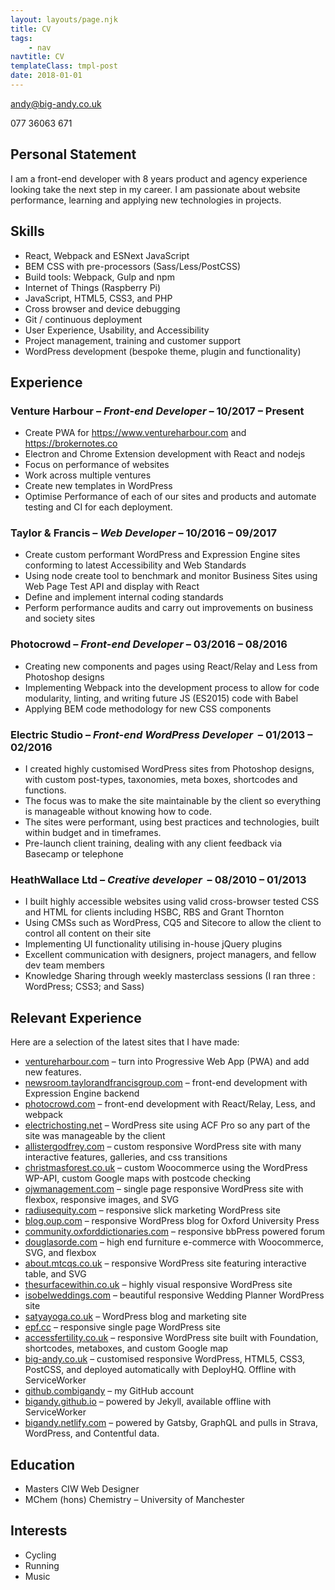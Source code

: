 ```yaml
---
layout: layouts/page.njk
title: CV
tags:
    - nav
navtitle: CV
templateClass: tmpl-post
date: 2018-01-01
---
```


<a class="email" href="mailto:andy@big-andy.co.uk">andy@big-andy.co.uk</a>

<div class="tel">077 36063 671</div>

<h2>Personal Statement</h2>
<p>I am a front-end developer with 8 years product and agency experience looking take the next step in my career. I am passionate about website performance, learning and applying new technologies in projects.</p>
<h2>Skills</h2>
<ul>
	<li>React, Webpack and ESNext JavaScript</li>
	<li>BEM CSS with pre-processors (Sass/Less/PostCSS)</li>
	<li>Build tools: Webpack, Gulp and npm</li>
	<li>Internet of Things (Raspberry Pi)</li>
	<li>JavaScript, HTML5, CSS3, and PHP</li>
	<li>Cross browser and device debugging</li>
	<li>Git / continuous deployment</li>
	<li>User Experience, Usability, and Accessibility</li>
	<li>Project management, training and customer support</li>
	<li>WordPress development (bespoke theme, plugin and functionality)</li>
</ul>
<h2>Experience</h2>
<h3>Venture Harbour – <em>Front-end Developer</em> – 10/2017 – Present</h3>
<ul>
	<li>Create PWA for <a href="https://www.ventureharbour.com">https://www.ventureharbour.com</a>&nbsp;and <a href="https://brokernotes.co">https://brokernotes.co</a>
	</li>
	<li>Electron and Chrome Extension development with React and nodejs</li>
	<li>Focus on performance of websites</li>
	<li>Work across multiple ventures</li>
	<li>Create new templates in WordPress</li>
	<li>Optimise Performance of each of our sites and products and automate testing and CI for each deployment.</li>
</ul>
<h3>Taylor &amp; Francis – <em>Web Developer</em> – 10/2016 – 09/2017</h3>
<ul>
	<li>Create custom performant WordPress and Expression Engine sites conforming to latest Accessibility and Web Standards</li>
	<li>Using node create tool to benchmark and monitor Business Sites using Web Page Test API and display with React</li>
	<li>Define and implement internal coding standards</li>
	<li>Perform performance audits and carry out improvements on business and society sites</li>
</ul>
<h3>Photocrowd – <em>Front-end Developer</em> – 03/2016 – 08/2016</h3>
<ul>
	<li>Creating new components and pages using React/Relay and Less from Photoshop designs</li>
	<li>Implementing Webpack into the development process to allow for code modularity, linting, and writing future JS (ES2015) code with Babel</li>
	<li>Applying BEM code methodology for new CSS components</li>
</ul>
<h3>Electric Studio – <em>Front-end WordPress Developer</em>&nbsp;&nbsp;– 01/2013 – 02/2016</h3>
<ul>
	<li>I created highly customised WordPress sites from Photoshop designs, with custom post-types, taxonomies, meta boxes, shortcodes and functions.</li>
	<li>The focus was to make the site maintainable by the client so everything is manageable without knowing how to code.</li>
	<li>The sites were performant, using best practices and technologies, built within budget and in timeframes.</li>
	<li>Pre-launch client training, dealing with any client feedback via Basecamp or telephone</li>
</ul>
<h3>HeathWallace Ltd – <em>Creative developer</em>&nbsp;&nbsp;– 08/2010 – 01/2013</h3>
<ul>
	<li>I built highly accessible websites using valid cross-browser tested CSS and HTML for clients including HSBC, RBS and Grant Thornton</li>
	<li>Using CMSs such as WordPress, CQ5 and Sitecore to allow the client to control all content on their site</li>
	<li>Implementing UI functionality utilising in-house jQuery plugins</li>
	<li>Excellent communication with designers, project managers, and fellow dev team members</li>
	<li>Knowledge Sharing through weekly masterclass sessions (I ran three : WordPress; CSS3; and Sass)</li>
</ul>
<h2>Relevant Experience</h2>
<p>Here are a selection of the latest sites that I have made:</p>
<ul>
	<li>
		<a href="https://www.ventureharbour.com" rel="noopener" target="_blank">ventureharbour.com</a> – turn into Progressive Web App (PWA) and add new features.
	</li>
	<li>
		<a href="http://newsroom.taylorandfrancisgroup.com/" rel="noopener" target="_blank">newsroom.taylorandfrancisgroup.com</a> – front-end development with Expression Engine backend
	</li>
	<li>
		<a href="https://www.photocrowd.com">photocrowd.com</a> – front-end development with React/Relay, Less, and webpack
	</li>
	<li>
		<a href="https://electrichosting.net">electrichosting.net</a> – WordPress site using ACF Pro so any part of the site was manageable by the client
	</li>
	<li>
		<a href="http://www.allistergodfrey.com/">allistergodfrey.com</a> – custom responsive WordPress site with many interactive features, galleries, and css transitions
	</li>
	<li>
		<a href="https://www.christmasforest.co.uk/" rel="noopener" target="_blank">christmasforest.co.uk</a> – custom Woocommerce using the WordPress WP-API, custom Google maps with postcode checking
	</li>
	<li>
		<a href="http://www.ojwmanagement.com/" rel="noopener" target="_blank">ojwmanagement.com</a> – single page responsive WordPress site with flexbox, responsive images, and SVG
	</li>
	<li>
		<a href="http://www.radiusequity.com/" rel="noopener" target="_blank">radiusequity.com</a> – responsive slick marketing WordPress site
	</li>
	<li>
		<a href="http://blog.oup.com/" rel="noopener" target="_blank">blog.oup.com</a> – responsive WordPress blog for Oxford University Press
	</li>
	<li>
		<a href="http://community.oxforddictionaries.com/" rel="noopener" target="_blank">community.oxforddictionaries.com</a> – responsive bbPress powered forum
	</li>
	<li>
		<a href="http://www.douglasorde.com/" rel="noopener" target="_blank">douglasorde.com</a> – high end furniture e-commerce with Woocommerce, SVG, and flexbox
	</li>
	<li>
		<a href="http://about.mtcqs.co.uk/" rel="noopener" target="_blank">about.mtcqs.co.uk</a> – responsive WordPress site featuring interactive table, and SVG
	</li>
	<li>
		<a href="http://www.thesurfacewithin.co.uk/" rel="noopener" target="_blank">thesurfacewithin.co.uk</a> – highly visual responsive WordPress site
	</li>
	<li>
		<a href="http://www.isobelweddings.com/" rel="noopener" target="_blank">isobelweddings.com</a> – beautiful responsive Wedding Planner WordPress site
	</li>
	<li>
		<a href="http://www.satyayoga.co.uk/" rel="noopener" target="_blank">satyayoga.co.uk</a> – WordPress blog and marketing site
	</li>
	<li>
		<a href="http://www.epf.cc/" rel="noopener" target="_blank">epf.cc</a> – responsive single page WordPress site
	</li>
	<li>
		<a href="http://accessfertility.co.uk/" rel="noopener" target="_blank">accessfertility.co.uk</a> – responsive WordPress site built with Foundation, shortcodes, metaboxes, and custom Google map
	</li>
	<li>
		<a href="https://big-andy.co.uk" rel="noopener" target="_blank">big-andy.co.uk</a> – customised responsive WordPress, HTML5, CSS3, PostCSS, and deployed automatically with DeployHQ. Offline with ServiceWorker
	</li>
	<li>
		<a href="https://github.com/bigandy" rel="noopener" target="_blank">github.combigandy</a> – my GitHub account
	</li>
	<li>
		<a href="https://bigandy.github.io" rel="noopener" target="_blank">bigandy.github.io</a> – powered by Jekyll, available offline with ServiceWorker
	</li>
	<li>
		<a href="https://bigandy.netlify.com" rel="noopener" target="_blank">bigandy.netlify.com</a> – powered by Gatsby, GraphQL and pulls in Strava, WordPress, and Contentful data.
	</li>
</ul>

## Education

-   Masters CIW Web Designer
-   MChem (hons) Chemistry – University of Manchester

## Interests

-   Cycling
-   Running
-   Music
